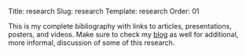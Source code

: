 Title: research
Slug: research
Template: research
Order: 01

This is my complete bibliography with links to articles, presentations, posters, and videos. Make sure to check my [blog]({filename}/pages/blog.md}) as well for additional, more informal, discussion of some of this research.
